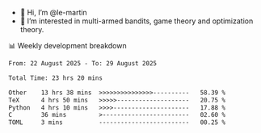 - 👋 Hi, I’m @le-martin
- 👀 I’m interested in multi-armed bandits, game theory and optimization theory.
<!---- 💞️ I’m looking to collaborate on ...
- 📫 How to reach me ...-->

<!---
Tutorial for using WakaTime stats in GitHub profile: https://github.com/athul/waka-readme
-->

📊 Weekly development breakdown
<!--START_SECTION:waka-->

```txt
From: 22 August 2025 - To: 29 August 2025

Total Time: 23 hrs 20 mins

Other    13 hrs 38 mins  >>>>>>>>>>>>>>>----------   58.39 %
TeX      4 hrs 50 mins   >>>>>--------------------   20.75 %
Python   4 hrs 10 mins   >>>>---------------------   17.88 %
C        36 mins         >------------------------   02.60 %
TOML     3 mins          -------------------------   00.25 %
```

<!--END_SECTION:waka-->

<!---
le-martin/le-martin is a ✨ special ✨ repository because its `README.md` (this file) appears on your GitHub profile.
You can click the Preview link to take a look at your changes.
--->
